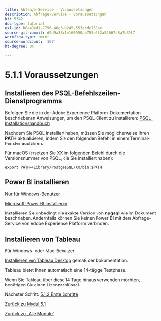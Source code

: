 ```yaml
---
title: Abfrage-Service - Voraussetzungen
description: Abfrage-Service - Voraussetzungen
kt: 5342
doc-type: tutorial
exl-id: b8a404d1-7796-46e3-b245-553acdc753ae
source-git-commit: d9d9a38c1e160950ae755e352a54667c8a7b30f7
workflow-type: tm+mt
source-wordcount: '167'
ht-degree: 0%

---
```


# 5.1.1 Voraussetzungen

## Installieren des PSQL-Befehlszeilen-Dienstprogramms

Befolgen Sie die in der Adobe Experience Platform-Dokumentation beschriebenen Anweisungen, um den PSQL-Client zu installieren:
[PSQL-Installationshandbuch](https://experienceleague.adobe.com/docs/experience-platform/query/clients/psql.html?lang=de)

Nachdem Sie PSQL installiert haben, müssen Sie möglicherweise Ihren **PATH** aktualisieren, indem Sie den folgenden Befehl in einem Terminal-Fenster ausführen:

Für macOS (ersetzen Sie XX im folgenden Befehl durch die Versionsnummer von PSQL, die Sie installiert haben):

`export PATH=/Library/PostgreSQL/XX/bin:$PATH`

## Power BI installieren

Nur für Windows-Benutzer

[Microsoft-Power BI installieren](https://experienceleague.adobe.com/docs/experience-platform/query/clients/power-bi.html?lang=de)

Installieren Sie unbedingt die exakte Version von **npgsql** wie im Dokument beschrieben. Andernfalls können Sie keinen Power BI mit dem Abfrage-Service von Adobe Experience Platform verbinden.

## Installieren von Tableau

Für Windows- oder Mac-Benutzer

[Installieren von Tableau Desktop](https://experienceleague.adobe.com/docs/experience-platform/query/clients/tableau.html?lang=de) gemäß der Dokumentation.

Tableau bietet Ihnen automatisch eine 14-tägige Testphase.

Wenn Sie Tableau über diese 14 Tage hinaus verwenden möchten, benötigen Sie einen Lizenzschlüssel.

Nächster Schritt: [5.1.2 Erste Schritte](./ex2.md)

[Zurück zu Modul 5.1](./query-service.md)

[Zurück zu „Alle Module“](../../../overview.md)
